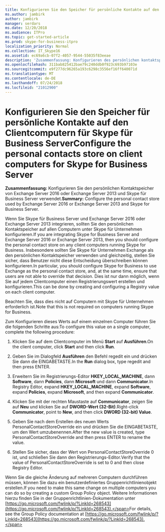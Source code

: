 ```yaml
---
title: Konfigurieren Sie den Speicher für persönliche Kontakte auf den Clientcomputern für Skype für Business Server
ms.author: jambirk
author: jambirk
manager: serdars
ms.date: 12/20/2018
ms.audience: ITPro
ms.topic: get-started-article
ms.prod: skype-for-business-itpro
localization_priority: Normal
ms.collection: IT_Skype16
ms.assetid: ec69a6cb-07f2-4057-9544-55035f83eeae
description: 'Zusammenfassung: Konfigurieren des persönlichen kontaktspeichers von Exchange Server 2016 oder Exchange Server 2013 und Skype für Business Server verwendet.'
ms.openlocfilehash: 311bab825412bae79c240ddb0f923c693b97103e
ms.sourcegitcommit: e9f277dc96265a193c6298c3556ef16ff640071d
ms.translationtype: MT
ms.contentlocale: de-DE
ms.lasthandoff: 07/24/2018
ms.locfileid: "21012900"
---
```

# <a name="configure-the-personal-contacts-store-on-client-computers-for-skype-for-business-server"></a><span data-ttu-id="450e0-103">Konfigurieren Sie den Speicher für persönliche Kontakte auf den Clientcomputern für Skype für Business Server</span><span class="sxs-lookup"><span data-stu-id="450e0-103">Configure the personal contacts store on client computers for Skype for Business Server</span></span>
 
<span data-ttu-id="450e0-104">**Zusammenfassung:** Konfigurieren Sie den persönlichen Kontaktspeicher von Exchange Server 2016 oder Exchange Server 2013 und Skype für Business Server verwendet.</span><span class="sxs-lookup"><span data-stu-id="450e0-104">**Summary:** Configure the personal contact store used by Exchange Server 2016 or Exchange Server 2013 and Skype for Business Server.</span></span>
  
<span data-ttu-id="450e0-105">Wenn Sie Skype für Business Server und Exchange Server 2016 oder Exchange Server 2013 integrieren, sollten Sie den persönlichen Kontaktspeicher auf allen Computern unter Skype für Unternehmen konfigurieren.</span><span class="sxs-lookup"><span data-stu-id="450e0-105">If you are integrating Skype for Business Server and Exchange Server 2016 or Exchange Server 2013, then you should configure the personal contact store on any client computers running Skype for Business.</span></span> <span data-ttu-id="450e0-106">Insbesondere sollten Sie Skype für Unternehmen Exchange als den persönlichen Kontaktspeicher verwenden und gleichzeitig, stellen Sie sicher, dass Benutzer nicht diese Entscheidung überschreiben können konfigurieren.</span><span class="sxs-lookup"><span data-stu-id="450e0-106">In particular, you should configure Skype for Business to use Exchange as the personal contact store, and, at the same time, ensure that users are not able to override that decision.</span></span> <span data-ttu-id="450e0-107">Dies ist nur dann möglich, wenn Sie auf jedem Clientcomputer einen Registrierungswert erstellen und konfigurieren.</span><span class="sxs-lookup"><span data-stu-id="450e0-107">This can be done by creating and configuring a Registry value on each client computer.</span></span>
  
<span data-ttu-id="450e0-108">Beachten Sie, dass dies nicht auf Computern mit Skype für Unternehmen erforderlich ist.</span><span class="sxs-lookup"><span data-stu-id="450e0-108">Note that this is not required on computers running Skype for Business.</span></span>
  
<span data-ttu-id="450e0-109">Zum Konfigurieren dieses Werts auf einem einzelnen Computer führen Sie die folgenden Schritte aus:</span><span class="sxs-lookup"><span data-stu-id="450e0-109">To configure this value on a single computer, complete the following procedure:</span></span>
  
1. <span data-ttu-id="450e0-110">Klicken Sie auf dem Clientcomputer im Menü **Start** auf **Ausführen**.</span><span class="sxs-lookup"><span data-stu-id="450e0-110">On the client computer, click **Start** and then click **Run**.</span></span>
    
2. <span data-ttu-id="450e0-111">Geben Sie im Dialogfeld **Ausführen** den Befehl regedit ein und drücken Sie dann die EINGABETASTE.</span><span class="sxs-lookup"><span data-stu-id="450e0-111">In the **Run** dialog box, type regedit and then press ENTER.</span></span>
    
3. <span data-ttu-id="450e0-112">Erweitern Sie im Registrierungs-Editor **HKEY_LOCAL_MACHINE**, dann **Software**, dann **Policies**, dann **Microsoft** und dann **Communicator**.</span><span class="sxs-lookup"><span data-stu-id="450e0-112">In Registry Editor, expand **HKEY_LOCAL_MACHINE**, expand **Software**, expand **Policies**, expand **Microsoft**, and then expand **Communicator**.</span></span>
    
4. <span data-ttu-id="450e0-113">Klicken Sie mit der rechten Maustaste auf **Communicator**, zeigen Sie auf **Neu** und klicken Sie auf **DWORD-Wert (32-Bit)**.</span><span class="sxs-lookup"><span data-stu-id="450e0-113">Right-click **Communicator**, point to **New**, and then click **DWORD (32-bit) Value**.</span></span>
    
5. <span data-ttu-id="450e0-114">Geben Sie nach dem Erstellen des neuen Werts PersonalContactStoreOverride ein und drücken Sie die EINGABETASTE, um den Wert umzubenennen.</span><span class="sxs-lookup"><span data-stu-id="450e0-114">After the new value is created, type PersonalContactStoreOverride and then press ENTER to rename the value.</span></span>
    
6. <span data-ttu-id="450e0-115">Stellen Sie sicher, dass der Wert von PersonalContactStoreOverride 0 ist, und schließen Sie dann den Registrierungs-Editor.</span><span class="sxs-lookup"><span data-stu-id="450e0-115">Verify that the value of PersonalContactStoreOverride is set to 0 and then close Registry Editor.</span></span>
    
<span data-ttu-id="450e0-116">Wenn Sie die gleiche Änderung auf mehreren Computern durchführen müssen, können Sie dazu ein benutzerdefiniertes Gruppenrichtlinienobjekt erstellen.</span><span class="sxs-lookup"><span data-stu-id="450e0-116">If you need to make this same change on multiple computers you can do so by creating a custom Group Policy object.</span></span> <span data-ttu-id="450e0-117">Weitere Informationen hierzu finden Sie in der Gruppenrichtlinien-Dokumentation unter [https://go.microsoft.com/fwlink/p/?LinkId=268543](https://go.microsoft.com/fwlink/p/?LinkId=268543).</span><span class="sxs-lookup"><span data-stu-id="450e0-117">For details, see the Group Policy documentation at [https://go.microsoft.com/fwlink/p/?LinkId=268543](https://go.microsoft.com/fwlink/p/?LinkId=268543).</span></span>
  

